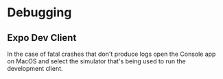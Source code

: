 # Debugging

## Expo Dev Client

In the case of fatal crashes that don't produce logs open the Console app on MacOS and select the simulator that's being used to run the development client.
